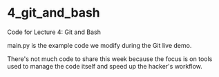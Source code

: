 4_git_and_bash
==============

Code for Lecture 4: Git and Bash

main.py is the example code we modify during the Git live demo.

There's not much code to share this week because the focus is on tools used to manage the code itself and speed up the hacker's workflow.